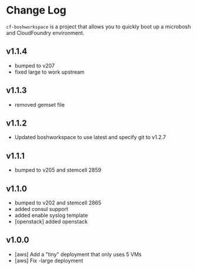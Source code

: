 Change Log
==========

`cf-boshworkspace` is a project that allows you to quickly boot up a microbosh and CloudFoundry environment.

v1.1.4
------
- bumped to v207
- fixed large to work upstream

v1.1.3
------
- removed gemset file

v1.1.2
------
- Updated boshworkspace to use latest and specify git to v1.2.7

v1.1.1
------
- bumped to v205 and stemcell 2859

v1.1.0
------

- bumped to v202 and stemcell 2865
- added consul support
- added enable syslog template
- [openstack] added openstack

v1.0.0
-----

- [aws] Add a "tiny" deployment that only uses 5 VMs
- [aws] Fix -large deployment
